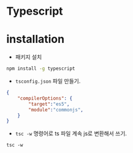 # Typescript

# installation

* 패키지 설치
```bash
npm install -g typescript
```
* `tsconfig.json` 파일 만들기. 
```json
{
    "compilerOptions": {
        "target":"es5",
        "module":"commonjs",
    }
}
```

* `tsc -w` 명령어로 ts 파일 계속 js로 변환해서 쓰기.
```
tsc -w
```



